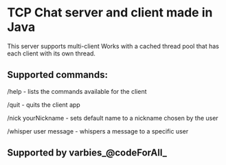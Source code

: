 # TCP Chat server and client made in Java

This server supports multi-client
Works with a cached thread pool that has each client with its own thread.

## Supported commands:

/help - lists the commands available for the client

/quit - quits the client app

/nick yourNickname - sets default name to a nickname chosen by the user

/whisper user message - whispers a message to a specific user



## Supported by varbies_@codeForAll_